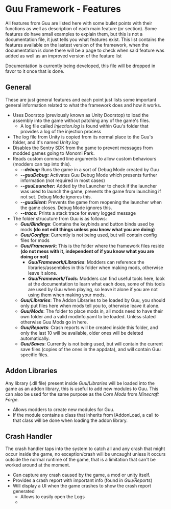 # Guu Framework - Features
All features from Guu are listed here with some bullet points with their functions as well as description of each main feature (or section). Some features do have small examples to explain them, but this is not a documentation file, it just tells you what features exist. This list contains the features available on the lastest version of the framework, when the documentation is done there will be a page to check when said feature was added as well as an improved version of the feature list

Documentation is currently being developed, this file will be dropped in favor to it once that is done.

## General
These are just general features and each point just lists some important general information related to what the framework does and how it works.

- Uses Doorstop (previously known as Unity Doorstop) to load the assembly into the game without patching any of the game's files. 
  - A log file called *Injection.log* is found within Guu's folder that provides a log of the injection process
- The log file from Unity is copied from its normal place to the Guu's folder, and it's named *Unity.log*
- Disables the Sentry SDK from the game to prevent messages from modded games going to Monomi Park.
- Reads custom command line arguments to allow custom behaviours (modders can tap into this).
  - ***--debug:*** Runs the game in a sort of Debug Mode created by Guu
  - ***--guuDebug:*** Activates Guu Debug Mode which presents further information (not required in most cases)
  - ***--guuLauncher:*** Added by the Launcher to check if the launcher was used to launch the game, prevents the game from launching if not set. Debug Mode ignores this.
  - ***--guuSilent:*** Prevents the game from reopening the launcher when the game closes. Debug Mode ignores this.
  - ***--trace:*** Prints a stack trace for every logged message
- The folder strucuture from Guu is as follows:
  - ***Guu/Bindings***: Contains the keybinds and button binds used by mods **(do not edit things unless you know what you are doing)**
  - ***Guu/Configs***: Currently is not being used, but will contain config files for mods
  - ***Guu/Framework***: This is the folder where the framework files reside **(do not mess with it, independent of if you know what you are doing or not)**
    - ***Guu/Framework/Libraries***: Modders can reference the libraries/assemblies in this folder when making mods, otherwise leave it alone.
    - ***Guu/Framework/Tools:*** Modders can find useful tools here, look at the documentation to learn what each does, some of this tools are used by Guu when playing, so leave it alone if you are not using them when making your mods.
  - ***Guu/Libraries***: The Addon Libraries to be loaded by Guu, you should only put files here when mods tell you to, otherwise leave it alone.
  - ***Guu/Mods***: The folder to place mods in, all mods need to have their own folder and a valid modinfo.yaml to be loaded. Unless stated otherwise Guu Mods go in here.
  - ***Guu/Reports***: Crash reports will be created inside this folder, and only the last 10 will be available, older ones will be deleted automatically.
  - ***Guu/Saves***: Currently is not being used, but will contain the current save files (copies of the ones in the appdata), and will contain Guu specific files.
  
## Addon Libraries
Any library (.dll file) present inside *Guu/Libraries* will be loaded into the game as an addon library, this is useful to add new modules to Guu. This can also be used for the same purpose as the *Core Mods* from *Minecraft Forge*.

- Allows modders to create new modules for Guu.
- If the module contains a class that inherits from IAddonLoad, a call to that class will be done when loading the addon library.

## Crash Handler
The crash handler taps into the system to catch all and any crash that might occur inside the game, no exception/crash will be uncaught unless it occurs outside the normal runtime of the game, that is a limitation that can't be worked around at the moment.

- Can capture any crash caused by the game, a mod or unity itself.
- Provides a crash report with important info (found in *Guu/Reports*)
- Will display a UI when the game crashes to show the crash report generated
  - Allows to easily open the Logs
  - 
